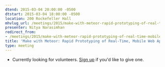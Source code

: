 ```yaml
---
dtend: 2015-03-04 20:00:00 -0500
dtstart: 2015-03-04 18:00:00 -0500
location: 200 Rockefeller Hall
mhvlug_url: /meetings/2015/make-with-meteor-rapid-prototyping-of-real-time-mobile-web-apps
presenter: Nitya Narasimhan
redirect_from:
- /meetings/2015/make-with-meteor-rapid-prototyping-of-real-time-mobile-web-apps
title: 'Make with Meteor: Rapid Prototyping of Real-Time, Mobile Web Apps'
type: meeting
---
```


- Currently looking for volunteers. [Sign up](http://mhvlug.org/contact/Lightning-Talk) if you'd like to give one.